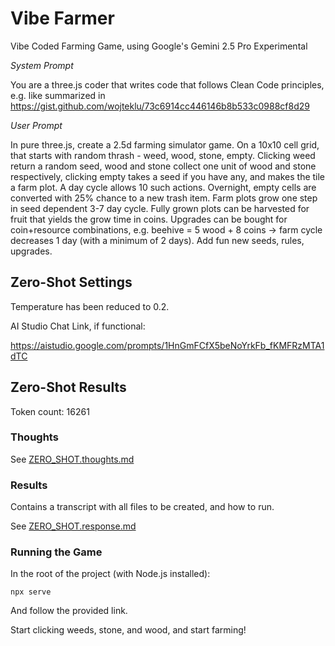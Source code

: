 # Vibe Farmer

Vibe Coded Farming Game, using Google's Gemini 2.5 Pro Experimental

_System Prompt_

You are a three.js coder that writes code that follows Clean Code principles, e.g. like summarized in https://gist.github.com/wojteklu/73c6914cc446146b8b533c0988cf8d29

_User Prompt_

In pure three.js, create a 2.5d farming simulator game.
On a 10x10 cell grid, that starts with random thrash - weed, wood, stone, empty.
Clicking weed return a random seed, wood and stone collect one unit of wood and stone respectively, clicking empty takes a seed if you have any, and makes the tile a farm plot.
A day cycle allows 10 such actions.
Overnight, empty cells are converted with 25% chance to a new trash item. Farm plots grow one step in seed dependent 3-7 day cycle.
Fully grown plots can be harvested for fruit that yields the grow time in coins.
Upgrades can be bought for coin+resource combinations, e.g. beehive = 5 wood + 8 coins -> farm cycle decreases 1 day (with a minimum of 2 days).
Add fun new seeds, rules, upgrades.


## Zero-Shot Settings

Temperature has been reduced to 0.2.

AI Studio Chat Link, if functional:

https://aistudio.google.com/prompts/1HnGmFCfX5beNoYrkFb_fKMFRzMTA1dTC

## Zero-Shot Results

Token count: 16261

### Thoughts

See [ZERO_SHOT.thoughts.md](ZERO_SHOT.thoughts.md)

### Results

Contains a transcript with all files to be created, and how to run.

See [ZERO_SHOT.response.md](ZERO_SHOT.response.md)

### Running the Game

In the root of the project (with Node.js installed):

`npx serve`

And follow the provided link.

Start clicking weeds, stone, and wood, and start farming!
